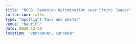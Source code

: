 ```yaml
---
title: "BOSS: Bayesian Optimisation over String Spaces"
collection: talks
type: "Spotlight talk and poster"
venue: "NeurIPS"
date: 2020-12-09
location: "Vancouver, Candada"
---
```

